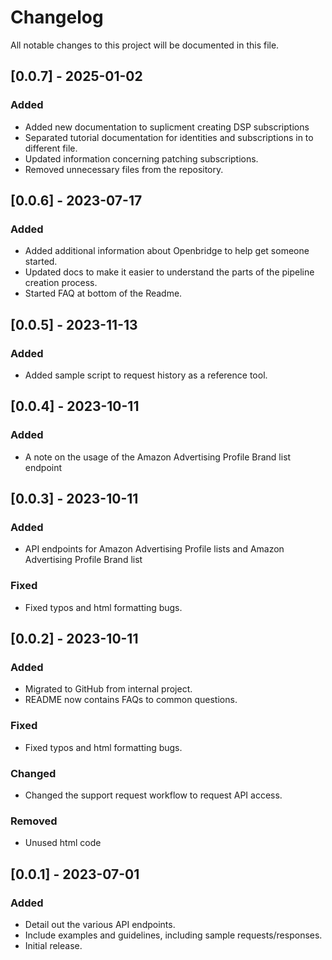 # Changelog

All notable changes to this project will be documented in this file.
## [0.0.7] - 2025-01-02

### Added
 - Added new documentation to suplicment creating DSP subscriptions
 - Separated tutorial documentation for identities and subscriptions in to different file.
 - Updated information concerning patching subscriptions.
 - Removed unnecessary files from the repository.

## [0.0.6] - 2023-07-17

### Added
- Added additional information about Openbridge to help get someone started.
- Updated docs to make it easier to understand the parts of the pipeline creation process.
- Started FAQ at bottom of the Readme.

## [0.0.5] - 2023-11-13

### Added
- Added sample script to request history as a reference tool.

## [0.0.4] - 2023-10-11

### Added
- A note on the usage of the Amazon Advertising Profile Brand list endpoint

## [0.0.3] - 2023-10-11

### Added
- API endpoints for Amazon Advertising Profile lists and Amazon Advertising Profile Brand list

### Fixed
- Fixed typos and html formatting bugs.

## [0.0.2] - 2023-10-11

### Added

- Migrated to GitHub from internal project.
- README now contains FAQs to common questions.

### Fixed
- Fixed typos and html formatting bugs.

### Changed
- Changed the support request workflow to request API access.

### Removed
- Unused html code

## [0.0.1] - 2023-07-01

### Added
- Detail out the various API endpoints.
- Include examples and guidelines, including sample requests/responses.
- Initial release.
